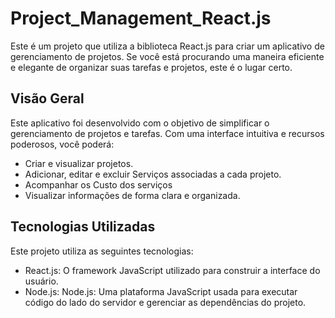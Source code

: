 # Project_Management_React.js

  Este é um projeto que utiliza a biblioteca React.js para criar um aplicativo de gerenciamento de projetos. Se você está procurando uma maneira eficiente e elegante de organizar suas tarefas e projetos, este é o lugar certo.

## Visão Geral
Este aplicativo foi desenvolvido com o objetivo de simplificar o gerenciamento de projetos e tarefas. Com uma interface intuitiva e recursos poderosos, você poderá:

- Criar e visualizar projetos.
- Adicionar, editar e excluir Serviços associadas a cada projeto.
- Acompanhar os Custo dos serviços
- Visualizar informações de forma clara e organizada.

## Tecnologias Utilizadas
Este projeto utiliza as seguintes tecnologias:

- React.js: O framework JavaScript utilizado para construir a interface do usuário.
- Node.js: Node.js: Uma plataforma JavaScript usada para executar código do lado do servidor e gerenciar as dependências do projeto.
